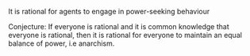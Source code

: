 
It is rational for agents to engage in power-seeking behaviour

Conjecture: If everyone is rational and it is common knowledge that everyone is rational, then it is rational for everyone to maintain an equal balance of power, i.e anarchism.

